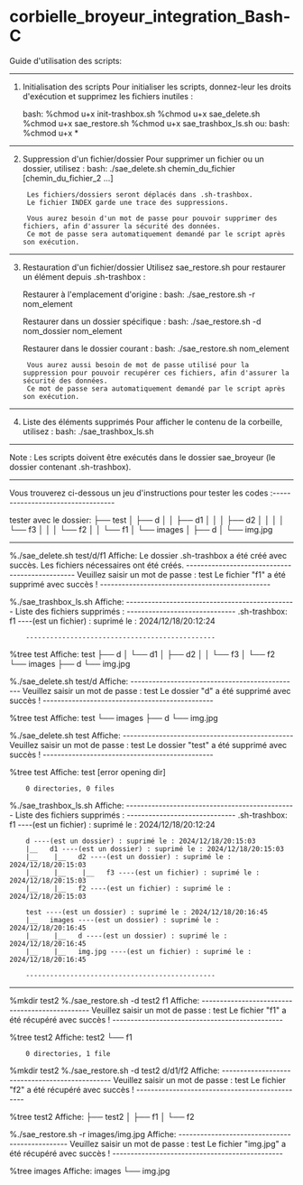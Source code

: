 # corbielle_broyeur_integration_Bash-C


Guide d'utilisation des scripts:

---------------------------------------------------------------------------------------------------------
1. Initialisation des scripts
    Pour initialiser les scripts, donnez-leur les droits d'exécution et supprimez les fichiers inutiles :

    bash:
        %chmod u+x init-trashbox.sh
        %chmod u+x sae_delete.sh
        %chmod u+x sae_restore.sh
        %chmod u+x sae_trashbox_ls.sh
ou:
   bash:
        %chmod u+x *

---------------------------------------------------------------------------------------------------------
2. Suppression d'un fichier/dossier
    Pour supprimer un fichier ou un dossier, utilisez :
    bash:
        ./sae_delete.sh chemin_du_fichier [chemin_du_fichier_2 ...]

        Les fichiers/dossiers seront déplacés dans .sh-trashbox.
        Le fichier INDEX garde une trace des suppressions.

        Vous aurez besoin d'un mot de passe pour pouvoir supprimer des fichiers, afin d'assurer la sécurité des données.
        Ce mot de passe sera automatiquement demandé par le script après son exécution.


---------------------------------------------------------------------------------------------------------
3. Restauration d'un fichier/dossier
    Utilisez sae_restore.sh pour restaurer un élément depuis .sh-trashbox :

    Restaurer à l'emplacement d'origine :
        bash:
            ./sae_restore.sh -r nom_element

    Restaurer dans un dossier spécifique :
        bash:
            ./sae_restore.sh -d nom_dossier nom_element

    Restaurer dans le dossier courant :
        bash:
            ./sae_restore.sh nom_element
    
        Vous aurez aussi besoin de mot de passe utilisé pour la suppression pour pouvoir recupérer ces fichiers, afin d'assurer la sécurité des données.
        Ce mot de passe sera automatiquement demandé par le script après son exécution.

---------------------------------------------------------------------------------------------------------
4. Liste des éléments supprimés
    Pour afficher le contenu de la corbeille, utilisez :
        bash:
        ./sae_trashbox_ls.sh

---------------------------------------------------------------------------------------------------------
Note : Les scripts doivent être exécutés dans le dossier sae_broyeur (le dossier contenant .sh-trashbox).


---------------------------------------------------------------------------------------------------------
Vous trouverez ci-dessous un jeu d'instructions pour tester les codes :----------------------------------

tester avec le dossier:
                            ├── test
                            │   ├── d
                            │   │   ├── d1
                            │   │   │   ├── d2
                            │   │   │   │   └── f3
                            │   │   │   └── f2
                            │   │   └── f1
                            │   └── images
                            │       ├── d
                            │       └── img.jpg

----------------------------------------------------------------------------------------------------------
%./sae_delete.sh test/d/f1
Affiche:
        Le dossier .sh-trashbox a été créé avec succès.
        Les fichiers nécessaires ont été créés.
        -----------------------------------------------
        Veuillez saisir un mot de passe : 
        test
        Le fichier "f1" a été supprimé avec succès !
        -----------------------------------------------


%./sae_trashbox_ls.sh
Affiche:
        -----------------------------------------------
        Liste des fichiers supprimés :
        ------------------------------
        .sh-trashbox:
        f1 ----(est un fichier) : suprimé le : 2024/12/18/20:12:24

        -----------------------------------------------


%tree test
Affiche:
        test
        ├── d
        │   └── d1
        │       ├── d2
        │       │   └── f3
        │       └── f2
        └── images
            ├── d
            └── img.jpg


%./sae_delete.sh test/d
Affiche:
        -----------------------------------------------
        Veuillez saisir un mot de passe : 
        test
        Le dossier "d" a été supprimé avec succès !
        -----------------------------------------------


%tree test
Affiche:
        test
        └── images
            ├── d
            └── img.jpg


%./sae_delete.sh test
Affiche:
        -----------------------------------------------
        Veuillez saisir un mot de passe : 
        test
        Le dossier "test" a été supprimé avec succès !
        -----------------------------------------------


%tree test
Affiche:
        test  [error opening dir]

        0 directories, 0 files
        

%./sae_trashbox_ls.sh 
Affiche:
        -----------------------------------------------
        Liste des fichiers supprimés :
        ------------------------------
        .sh-trashbox:
        f1 ----(est un fichier) : suprimé le : 2024/12/18/20:12:24

        d ----(est un dossier) : suprimé le : 2024/12/18/20:15:03
        |__   d1 ----(est un dossier) : suprimé le : 2024/12/18/20:15:03
        |__    |__   d2 ----(est un dossier) : suprimé le : 2024/12/18/20:15:03
        |__    |__    |__   f3 ----(est un fichier) : suprimé le : 2024/12/18/20:15:03
        |__    |__   f2 ----(est un fichier) : suprimé le : 2024/12/18/20:15:03

        test ----(est un dossier) : suprimé le : 2024/12/18/20:16:45
        |__   images ----(est un dossier) : suprimé le : 2024/12/18/20:16:45
        |__    |__   d ----(est un dossier) : suprimé le : 2024/12/18/20:16:45
        |__    |__   img.jpg ----(est un fichier) : suprimé le : 2024/12/18/20:16:45

        -----------------------------------------------




-----------------------------------------------
%mkdir test2
%./sae_restore.sh -d test2 f1
Affiche:
        -----------------------------------------------
        Veuillez saisir un mot de passe : 
        test
        Le fichier "f1" a été récupéré avec succès !
        -----------------------------------------------


%tree test2
Affiche:
        test2
        └── f1

        0 directories, 1 file



%mkdir test2
%./sae_restore.sh -d test2  d/d1/f2
Affiche:
        -----------------------------------------------
        Veuillez saisir un mot de passe : 
        test
        Le fichier "f2" a été récupéré avec succès !
        -----------------------------------------------


%tree test2
Affiche:
        ├── test2
        │   ├── f1
        │   └── f2

%./sae_restore.sh -r images/img.jpg
Affiche:
        -----------------------------------------------
        Veuillez saisir un mot de passe : 
        test
        Le fichier "img.jpg" a été récupéré avec succès !
        -----------------------------------------------

%tree images
Affiche:
        images
        └── img.jpg
